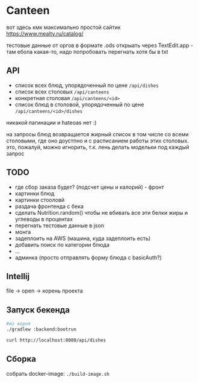 # Canteen


вот здесь кмк максимально простой сайтик https://www.mealty.ru/catalog/

тестовые данные от оргов в формате .ods открыать через TextEdit.app - 
там ебола какая-то, надо попробовать перегнать хотя бы в txt


## API

- список всех блюд, упорядоченный по цене `/api/dishes`
- список всех столовых `/api/canteens`
- конкретная столовая `/api/canteens/<id>`
- список блюд в столовой, упорядоченный по цене `/api/canteens/<id>/dishes`

никакой пагинации и hateoas нет :)

на запросы блюд возвращается жирный список в том числе со всеми столовыми, где оно доустпно и
с расписанием работы этих столовых. это, пожалуй, можно игнорить, т.к. лень делать 
модельки под каждый запрос  


## TODO

- где сбор заказа будет? (подсчет цены и калорий) - фронт
- картинки блюд
- картинки стооловй
- раздача фронтенда с бека
- сделать Nutrition.random() чтобы не вбивать все эти белки жиры и углеводы в процентах
- перегнать тестовые данные в json
- монга 
- задеплоить на AWS (машина, куда задеплоить есть)
- добавить поиск по категории блюда
- ...
- админка (просто отправлять форму блюда с basicAuth?)


## Intellij

file -> open -> корень проекта


## Запуск бекенда

```bash
#из корня
./gradlew :backend:bootrun

curl http://localhost:8080/api/dishes
```

## Сборка

собрать docker-image: `./build-image.sh`
